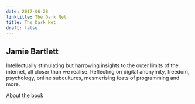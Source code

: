 ```yaml
---
date: 2017-06-28
linktitle: The Dark Net
title: The Dark Net
draft: false
---
```


## Jamie Bartlett

Intellectually stimulating but harrowing insights to the outer limits of the internet, all closer than we realise. Reflecting on digital anonymity, freedom, psychology, online subcultures, mesmerising feats of programming and more.

[About the book](https://books.google.co.uk/books/about/The_Dark_Net.html?id=Anx0AwAAQBAJ&redir_esc=y)